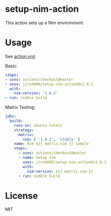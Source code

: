 # setup-nim-action

This action sets up a Nim environment.

# Usage

See [action.yml](action.yml)

Basic:
```yaml
steps:
- uses: actions/checkout@master
- uses: jiro4989/setup-nim-action@v1.0.1
  with:
    nim-version: '1.0.2'
- run: nimble build
```

Matrix Testing:
```yaml
jobs:
  build:
    runs-on: ubuntu-latest
    strategy:
      matrix:
        nim: [ '1.0.2', 'stable' ]
    name: Nim ${{ matrix.nim }} sample
    steps:
      - uses: actions/checkout@master
      - name: Setup nim
        uses: jiro4989/setup-nim-action@v1.0.1
        with:
          nim-version: ${{ matrix.nim }}
      - run: nimble build
```

# License

MIT
